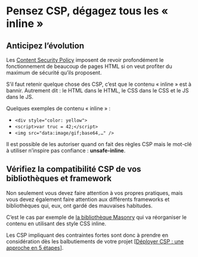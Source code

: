 Pensez CSP, dégagez tous les « inline »
=======================================

## Anticipez l’évolution

Les [Content Security Policy](https://developer.mozilla.org/fr/docs/Web/HTTP/CSP) imposent de revoir profondément le fonctionnement de beaucoup de pages HTML si on veut profiter du maximum de sécurité qu’ils proposent.

S’il faut retenir quelque chose des CSP, c’est que le contenu « inline » est à bannir. Autrement dit : le HTML dans le HTML, le CSS dans le CSS et le JS dans le JS.

Quelques exemples de contenu « inline » :

- `<div style="color: yellow">`
- `<script>var truc = 42;</script>`
- `<img src="data:image/gif;base64,…" />`

Il est possible de les autoriser quand on fait des règles CSP mais le mot-clé à utiliser n’inspire pas confiance : **unsafe-inline**.

## Vérifiez la compatibilité CSP de vos bibliothèques et framework

Non seulement vous devez faire attention à vos propres pratiques, mais vous devez également faire attention aux différents frameworks et bibliothèques qui, eux, ont gardé des mauvaises habitudes.

C’est le cas par exemple de [la bibliothèque Masonry](https://masonry.desandro.com/) qui va réorganiser le contenu en utilisant des style CSS inline.

Les CSP impliquant des contraintes fortes sont donc à prendre en considération dès les balbutiements de votre projet [[Déployer CSP : une approche en 5 étapes](https://blog.dareboost.com/fr/2018/03/deployer-csp-une-approche-en-5-etapes/)].
